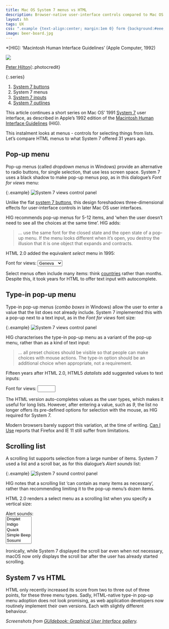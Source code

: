 ```yaml
---
title: Mac OS System 7 menus vs HTML
description: Browser-native user-interface controls compared to Mac OS 31 years ago
layout: hh
tags: UX
css: ".example {text-align:center; margin:1em 0} form {background:#eee;padding:1em;margin:1em 2em; width:20em}"
image: beer-board.jpg
---
```


*[HIG]: ‘Macintosh Human Interface Guidelines’ (Apple Computer, 1992)

![](beer-board.jpg)

[Peter Hilton](){:.photocredit}

{:.series}
1. [System 7 buttons](system-7-buttons)
2. System 7 menus
3. [System 7 inputs](system-7-inputs)
4. [System 7 outlines](system-7-outlines)

This article continues a short series on Mac OS’ 1991 
[System 7](https://en.wikipedia.org/wiki/System_7)
user interface, as described in Apple’s 1992 edition of the
[Macintosh Human Interface Guidelines](https://dl.acm.org/doi/book/10.5555/573097) (HIG).

This instalment looks at menus - controls for selecting things from lists.
Let’s compare HTML menus to what System 7 offered 31 years ago.

## Pop-up menu

Pop-up menus (called _dropdown menus_ in Windows) provide an alternative to radio buttons, for single selection, that use less screen space.
System 7 uses a black shadow to make pop-up menus pop, as in this dialogue’s _Font for views_  menu:

{:.example}
![System 7 views control panel](system-7/control-panel-views.webp)

Unlike the flat [system 7 buttons](system-7-buttons), this design foreshadows three-dimensional effects for user-interface controls in later Mac OS user interfaces.

HIG recommends pop-up menus for 5-12 items, and ‘when the user doesn’t need to see all the choices at the same time’.
HIG adds:

> … use the same font for the closed state and the open state of a pop-up menu.
> If the menu looks different when it’s open, you destroy the illusion that it is one object that expands and contracts.

HTML 2.0 added the equivalent _select_ menu in 1995:

<form>
<label for=font>Font for views:</label>
<select id=font>
<option>Chicago</option>
<option>Courier</option>
<option selected>Geneva</option>
<option>Helvetica</option>
<option>Monaco</option>
<option>New York</option>
<option>Palatino</option>
<option>Symbol</option>
<option>Times</option>
</select>
</form>

Select menus often include many items: think [countries](country-lists) rather than months.
Despite this, it took years for HTML to offer text input with autocomplete.

## Type-in pop-up menu

Type-in pop-up menus (_combo boxes_ in Windows) allow the user to enter a value that the list does not already include.
System 7 implemented this with a pop-up next to a text input, as in the _Font for views_ font size:

{:.example}
![System 7 views control panel](system-7/control-panel-views.webp)

HIG characterises the type-in pop-up menu as a variant of the pop-up menu, rather than as a kind of text input:

> … all preset choices should be visible so that people can make choices with mouse actions.
> The type-in option should be an additional choice when appropriate, not a requirement.

Fifteen years after HTML 2.0, HTML5 _datalists_ add suggested values to text inputs:

<form>
<label for=size>Font for views:</label>
<input id=size type=text size=4 list=sizes>
<datalist id=sizes>
<option value=9></option>
<option value=10></option>
<option value=11></option>
<option value=12></option>
<option value=14></option>
<option value=18></option>
<option value=24></option>
</datalist>
</form>

The HTML version auto-completes values as the user types, which makes it useful for long lists.
However, after entering a value, such as _9_, the list no longer offers its pre-defined options for selection with the mouse, as HIG required for System 7.

Modern browsers barely support this variation, at the time of writing.
[Can I Use](https://caniuse.com/?search=datalist)
reports that Firefox and IE 11 still suffer from limitations.

## Scrolling list

A scrolling list supports selection from a large number of items.
System 7 used a list and a scroll bar, as for this dialogue’s _Alert sounds_ list:

{:.example}
![System 7 sound control panel](system-7/control-panel-sound.webp)

HIG notes that a scrolling list ‘can contain as many items as necessary’, rather than recommending limiting it to the pop-up menu’s dozen items.

HTML 2.0 renders a select menu as a scrolling list when you specify a vertical size:

<form>
<label for=sound>Alert sounds:</label>
<br><select id=sound size=5>
<option>Droplet</option>
<option>Indigo</option>
<option>Quack</option>
<option>Simple Beep</option>
<option>Sosumi</option>
<option>Wild Eep</option>
</select>
</form>

Ironically, while System 7 displayed the scroll bar even when not necessary, macOS now only displays the scroll bar after the user has already started scrolling.

## System 7 vs HTML

HTML only recently increased its score from two to three out of three points, for these three menu types.
Sadly, HTML-native type-in pop-up menu adoption does not look promising,
as web application developers now routinely implement their own versions.
Each with slightly different behaviour.

_Screenshots from
[GUIdebook: Graphical User Interface gallery](https://guidebookgallery.org/screenshots/macos70)._
